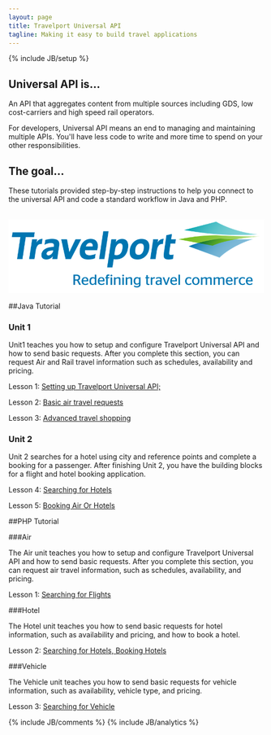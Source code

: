 ```yaml
---
layout: page
title: Travelport Universal API
tagline: Making it easy to build travel applications
---
```

{% include JB/setup %}

## Universal API is...

An API that aggregates content from multiple sources including GDS, low cost-carriers and high speed rail operators.

For developers, Universal API means an end to managing and maintaining multiple APIs. You'll have less code to write and more time to spend on your other responsibilities.

## The goal…

These tutorials provided step-by-step instructions to help you connect to the universal API and code a standard workflow in Java and PHP.

<p align="center">
<br/>
<img src="images/TP-new-logo.jpg"/>
<br/>
</p>

##Java Tutorial

### Unit 1

Unit1 teaches you how to setup and configure Travelport Universal API and how to send basic requests.  After you complete this section, you can request Air and Rail travel information such as schedules, availability and pricing.

Lesson 1: [Setting up Travelport Universal API;](lesson_1-1.html)
	
Lesson 2: [Basic air travel requests](lesson_1-2.html)
	
Lesson 3: [Advanced travel shopping](lesson_1-3.html)
	

### Unit 2

Unit 2 searches for a hotel using city and reference points and complete a booking for a passenger. After finishing Unit 2, you have the building blocks for a flight and hotel booking application.

Lesson 4: [Searching for Hotels](lesson_2-4.html)

Lesson 5: [Booking Air Or Hotels](lesson_2-5.html)



##PHP Tutorial

###Air

The Air unit teaches you how to setup and configure Travelport Universal API and how to send basic requests. After you complete this section, you can request air travel information, such as schedules, availability, and pricing.

Lesson 1: [Searching for Flights](lesson_3-6.html)

###Hotel

The Hotel unit teaches you how to send basic requests for hotel information, such as availability and pricing, and how to book a hotel.

Lesson 2: [Searching for Hotels, Booking Hotels](lesson_3-7.html)

###Vehicle

The Vehicle unit teaches you how to send basic requests for vehicle information, such as availability, vehicle type, and pricing.

Lesson 3: [Searching for Vehicle](lesson_3-8.html)


<!--
## Get started
Proceed to Unit 1, Lesson 1: [Setting up to work with the Travelport Universal API; ](lesson_1-1.html)
-->

<!-- 
## Blog Posts

<ul class="posts">
  {% for post in site.posts %}
    <li><span>{{ post.date | date_to_string }}</span> &raquo; <a href="{{ BASE_PATH }}{{ post.url }}">{{ post.title }}</a></li>
  {% endfor %}
</ul>

## This Website

This website is part of a larger system, [GitHub](http://www.github.com), that allows to make your own copy of this website and the tutorial code, raise issues or comment about the code or documentation, make your own changes and have the "pulled" into this tutorial by the authors, and read the work of many others who are using the site.

-->
{% include JB/comments %}
{% include JB/analytics %}
